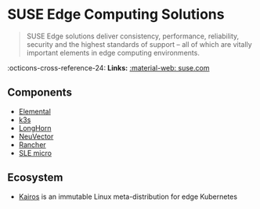 # SUSE Edge Computing Solutions

> SUSE Edge solutions deliver consistency, performance, reliability, security and the highest standards of support – all of which are vitally important elements in edge computing environments.

:octicons-cross-reference-24: **Links:**
[:material-web: suse.com](https://www.suse.com/solutions/edge-computing/)

## Components

* [Elemental](elemental.md)
* [k3s](k3s.md)
* [LongHorn](longhorn.md)
* [NeuVector](neuvector/index.md)
* [Rancher](rancher/index.md)
* [SLE micro](https://github.com/devpro/information-technology-guide/blob/main/docs/companies/suse/sle-micro.md)

## Ecosystem

* [Kairos](https://github.com/kairos-io/kairos) is an immutable Linux meta-distribution for edge Kubernetes
